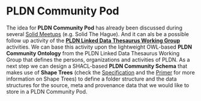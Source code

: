 <H1> PLDN Community Pod</H1>

The idea for <strong>PLDN Community Pod</strong> has already been discussed during several [Solid Meetups](https://github.com/linkeddatanl/solid-activities/tree/main/solid-meetups) (e.g. Solid The Hague). And it can als be a possible follow up activity of the <strong>[PLDN Linked Data Thesaurus Working Group](https://github.com/linkeddatanl/pldn-vocabularies)</strong> activities. We can base this activity upon the lightweight OWL-based <strong>PLDN Community Ontology</strong> from the PLDN Linked Data Thesaurus Working Group that defines the persons, organizations and activities of PLDN. As a next step we can design a SHACL-based <strong>PLDN Community Schema</strong> that makes use of <strong>Shape Trees</strong> (check the [Specification](https://shapetrees.github.io/specification/spec) and the [Primer](https://shapetrees.github.io/specification/primer) for more information on Shape Trees) to define a folder structure and the data structures for the source, meta and provenance data that we would like to store in a PLDN Community Pod.

